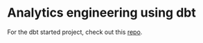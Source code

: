 # Analytics engineering using dbt
For the dbt started project, check out this [repo](https://github.com/dherzey/ny_taxi_rides-dbt_project).